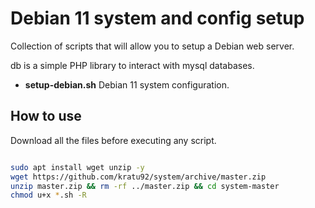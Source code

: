 # Debian 11 system and config setup
Collection of scripts that will allow you to setup a Debian web server.

db is a simple PHP library to interact with mysql databases.
* **setup-debian.sh** Debian 11 system configuration.

## How to use

Download all the files before executing any script.

```bash

sudo apt install wget unzip -y
wget https://github.com/kratu92/system/archive/master.zip
unzip master.zip && rm -rf ../master.zip && cd system-master
chmod u+x *.sh -R
```

